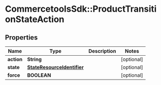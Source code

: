 # CommercetoolsSdk::ProductTransitionStateAction

## Properties
Name | Type | Description | Notes
------------ | ------------- | ------------- | -------------
**action** | **String** |  | [optional] 
**state** | [**StateResourceIdentifier**](StateResourceIdentifier.md) |  | [optional] 
**force** | **BOOLEAN** |  | [optional] 

